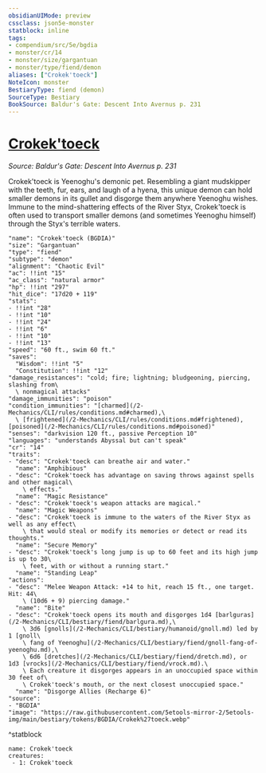 ```yaml
---
obsidianUIMode: preview
cssclass: json5e-monster
statblock: inline
tags:
- compendium/src/5e/bgdia
- monster/cr/14
- monster/size/gargantuan
- monster/type/fiend/demon
aliases: ["Crokek'toeck"]
NoteIcon: monster
BestiaryType: fiend (demon)
SourceType: Bestiary
BookSource: Baldur's Gate: Descent Into Avernus p. 231
---
```

# [Crokek'toeck](2-Mechanics/CLI/bestiary/npc/crokektoeck-bgdia.md)
*Source: Baldur's Gate: Descent Into Avernus p. 231*  

Crokek'toeck is Yeenoghu's demonic pet. Resembling a giant mudskipper with the teeth, fur, ears, and laugh of a hyena, this unique demon can hold smaller demons in its gullet and disgorge them anywhere Yeenoghu wishes. Immune to the mind-shattering effects of the River Styx, Crokek'toeck is often used to transport smaller demons (and sometimes Yeenoghu himself) through the Styx's terrible waters.

```statblock
"name": "Crokek'toeck (BGDIA)"
"size": "Gargantuan"
"type": "fiend"
"subtype": "demon"
"alignment": "Chaotic Evil"
"ac": !!int "15"
"ac_class": "natural armor"
"hp": !!int "297"
"hit_dice": "17d20 + 119"
"stats":
- !!int "28"
- !!int "10"
- !!int "24"
- !!int "6"
- !!int "10"
- !!int "13"
"speed": "60 ft., swim 60 ft."
"saves":
  "Wisdom": !!int "5"
  "Constitution": !!int "12"
"damage_resistances": "cold; fire; lightning; bludgeoning, piercing, slashing from\
  \ nonmagical attacks"
"damage_immunities": "poison"
"condition_immunities": "[charmed](/2-Mechanics/CLI/rules/conditions.md#charmed),\
  \ [frightened](/2-Mechanics/CLI/rules/conditions.md#frightened), [poisoned](/2-Mechanics/CLI/rules/conditions.md#poisoned)"
"senses": "darkvision 120 ft., passive Perception 10"
"languages": "understands Abyssal but can't speak"
"cr": "14"
"traits":
- "desc": "Crokek'toeck can breathe air and water."
  "name": "Amphibious"
- "desc": "Crokek'toeck has advantage on saving throws against spells and other magical\
    \ effects."
  "name": "Magic Resistance"
- "desc": "Crokek'toeck's weapon attacks are magical."
  "name": "Magic Weapons"
- "desc": "Crokek'toeck is immune to the waters of the River Styx as well as any effect\
    \ that would steal or modify its memories or detect or read its thoughts."
  "name": "Secure Memory"
- "desc": "Crokek'toeck's long jump is up to 60 feet and its high jump is up to 30\
    \ feet, with or without a running start."
  "name": "Standing Leap"
"actions":
- "desc": "Melee Weapon Attack: +14 to hit, reach 15 ft., one target. Hit: 44\
    \ (10d6 + 9) piercing damage."
  "name": "Bite"
- "desc": "Crokek'toeck opens its mouth and disgorges 1d4 [barlguras](/2-Mechanics/CLI/bestiary/fiend/barlgura.md),\
    \ 3d6 [gnolls](/2-Mechanics/CLI/bestiary/humanoid/gnoll.md) led by 1 [gnoll\
    \ fang of Yeenoghu](/2-Mechanics/CLI/bestiary/fiend/gnoll-fang-of-yeenoghu.md),\
    \ 6d6 [dretches](/2-Mechanics/CLI/bestiary/fiend/dretch.md), or 1d3 [vrocks](/2-Mechanics/CLI/bestiary/fiend/vrock.md).\
    \ Each creature it disgorges appears in an unoccupied space within 30 feet of\
    \ Crokek'toeck's mouth, or the next closest unoccupied space."
  "name": "Disgorge Allies (Recharge 6)"
"source":
- "BGDIA"
"image": "https://raw.githubusercontent.com/5etools-mirror-2/5etools-img/main/bestiary/tokens/BGDIA/Crokek%27toeck.webp"
```
^statblock

```encounter-table
name: Crokek'toeck
creatures:
 - 1: Crokek'toeck
```